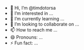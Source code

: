 - 👋 Hi, I’m @timdotorsa
- 👀 I’m interested in ...
- 🌱 I’m currently learning ...
- 💞️ I’m looking to collaborate on ...
- 📫 How to reach me ...
- 😄 Pronouns: ...
- ⚡ Fun fact: ...

<!---
timdotorsa/timdotorsa is a ✨ special ✨ repository because its `README.md` (this file) appears on your GitHub profile.
You can click the Preview link to take a look at your changes.
--->

